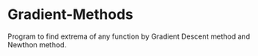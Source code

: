 # Gradient-Methods
Program to find extrema of any function by Gradient Descent method and Newthon method.
